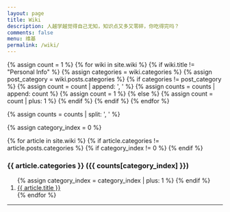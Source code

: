 ```yaml
---
layout: page
title: Wiki
description: 人越学越觉得自己无知，知识点又多又零碎，你吃得完吗？
comments: false
menu: 维基
permalink: /wiki/
---
```


<section class="container posts-content">
  <!-- 计算每个分类中文章的数量 -->
  {% assign count = 1 %}
  {% for wiki in site.wiki %}
    {% if wiki.title != "Personal Info" %}
      {% assign categories = wiki.categories %}
      {% assign post_category = wiki.posts.categories %}
      {% if categories != post_category %}
          {% assign count = count | append: ', ' %}
          {% assign counts = counts | append: count %}
          {% assign count = 1 %}
      {% else %}
          {% assign count = count | plus: 1 %}
      {% endif %}
    {% endif %}
  {% endfor %}

  <!-- 生成分类数组 -->
  {% assign counts = counts | split: ', ' %}
  <!-- 分类数组下标 -->
  {% assign category_index = 0 %}

  {% for article in site.wiki %}
    <!-- 若该文章类别与上一文章类别不同 -->
    {% if article.categories != article.posts.categories %}
      <!-- 如果不是第一个类别，则划分区分标志 -->
      {% if category_index != 0 %}
        </ol>
      {% endif %}
      <h3>{{ article.categories }} ({{ counts[category_index] }})</h3>
      <ol class="posts-list">
      {% assign category_index = category_index | plus: 1 %}
    {% endif %}
    <li class="posts-list-item">
    <a class="posts-list-name" href="{{ article.url }}">{{ article.title }}</a>
    </li>
  {% endfor %}
  </ol>
</section>

<!-- <ul class="listing">
  {% assign sorted_wiki = site.wiki | sort %}
  {% for wiki in sorted_wiki %}
    {% if wiki.title != "Wiki Template" %}
      <li class="listing-item"><a href="{{ site.url }}{{ wiki.url }}">{{ wiki.title }}</a></li>
    {% endif %}
{% endfor %}
</ul> -->
<hr/>
